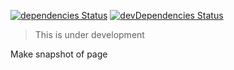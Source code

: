 [![dependencies Status](https://david-dm.org/valaxy/dom-snapshot/status.svg?style=flat-square)](https://david-dm.org/valaxy/dom-snapshot)
[![devDependencies Status](https://david-dm.org/valaxy/dom-snapshot/dev-status.svg?style=flat-square)](https://david-dm.org/valaxy/dom-snapshot?type=dev)

> This is under development

Make snapshot of page